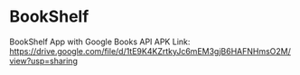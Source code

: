 # BookShelf
BookShelf App with Google Books API
APK Link: https://drive.google.com/file/d/1tE9K4KZrtkyJc6mEM3gjB6HAFNHmsO2M/view?usp=sharing
